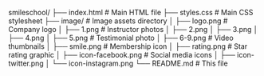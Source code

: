 smileschool/
├── index.html          # Main HTML file
├── styles.css          # Main CSS stylesheet
├── image/              # Image assets directory
│   ├── logo.png        # Company logo
│   ├── 1.png           # Instructor photos
│   ├── 2.png
│   ├── 3.png
│   ├── 4.png
│   ├── 5.png           # Testimonial photo
│   ├── 6-9.png         # Video thumbnails
│   ├── smile.png       # Membership icon
│   ├── rating.png      # Star rating graphic
│   ├── icon-facebook.png # Social media icons
│   ├── icon-twitter.png
│   └── icon-instagram.png
└── README.md           # This file